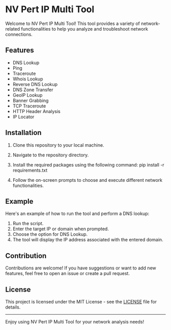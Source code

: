 # NV Pert IP Multi Tool

Welcome to NV Pert IP Multi Tool! This tool provides a variety of network-related functionalities to help you analyze and troubleshoot network connections.

## Features

- DNS Lookup
- Ping
- Traceroute
- Whois Lookup
- Reverse DNS Lookup
- DNS Zone Transfer
- GeoIP Lookup
- Banner Grabbing
- TCP Traceroute
- HTTP Header Analysis
- IP Locator

## Installation

1. Clone this repository to your local machine.
2. Navigate to the repository directory.
3. Install the required packages using the following command: pip install -r requirements.txt


2. Follow the on-screen prompts to choose and execute different network functionalities.

## Example

Here's an example of how to run the tool and perform a DNS lookup:

1. Run the script.
2. Enter the target IP or domain when prompted.
3. Choose the option for DNS Lookup.
4. The tool will display the IP address associated with the entered domain.

## Contribution

Contributions are welcome! If you have suggestions or want to add new features, feel free to open an issue or create a pull request.

## License

This project is licensed under the MIT License - see the [LICENSE](LICENSE) file for details.

---

Enjoy using NV Pert IP Multi Tool for your network analysis needs!


   
